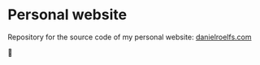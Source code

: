 # Personal website

Repository for the source code of my personal website: [danielroelfs.com](https://danielroelfs.com)

🙆